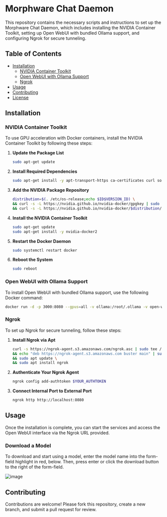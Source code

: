 # Morphware Chat Daemon

This repository contains the necessary scripts and instructions to set up the Morphware Chat Daemon, which includes installing the NVIDIA Container Toolkit, setting up Open WebUI with bundled Ollama support, and configuring Ngrok for secure tunneling.

## Table of Contents
- [Installation](#installation)
  - [NVIDIA Container Toolkit](#nvidia-container-toolkit)
  - [Open WebUI with Ollama Support](#open-webui-with-ollama-support)
  - [Ngrok](#ngrok)
- [Usage](#usage)
- [Contributing](#contributing)
- [License](#license)

## Installation

### NVIDIA Container Toolkit

To use GPU acceleration with Docker containers, install the NVIDIA Container Toolkit by following these steps:

1. **Update the Package List**
    ```bash
    sudo apt-get update
    ```

2. **Install Required Dependencies**
    ```bash
    sudo apt-get install -y apt-transport-https ca-certificates curl software-properties-common
    ```

3. **Add the NVIDIA Package Repository**
    ```bash
    distribution=$(. /etc/os-release;echo $ID$VERSION_ID) \
    && curl -s -L https://nvidia.github.io/nvidia-docker/gpgkey | sudo apt-key add - \
    && curl -s -L https://nvidia.github.io/nvidia-docker/$distribution/nvidia-docker.list | sudo tee /etc/apt/sources.list.d/nvidia-docker.list
    ```

4. **Install the NVIDIA Container Toolkit**
    ```bash
    sudo apt-get update
    sudo apt-get install -y nvidia-docker2
    ```

5. **Restart the Docker Daemon**
    ```bash
    sudo systemctl restart docker
    ```

6. **Reboot the System**
    ```bash
    sudo reboot
    ```

### Open WebUI with Ollama Support

To install Open WebUI with bundled Ollama support, use the following Docker command:

```bash
docker run -d -p 3000:8080 --gpus=all -v ollama:/root/.ollama -v open-webui:/app/backend/data --name open-webui --restart always ghcr.io/open-webui/open-webui:ollama
```

### Ngrok

To set up Ngrok for secure tunneling, follow these steps:

1. **Install Ngrok via Apt**
    ```bash
    curl -s https://ngrok-agent.s3.amazonaws.com/ngrok.asc | sudo tee /etc/apt/trusted.gpg.d/ngrok.asc >/dev/null \
    && echo "deb https://ngrok-agent.s3.amazonaws.com buster main" | sudo tee /etc/apt/sources.list.d/ngrok.list \
    && sudo apt update \
    && sudo apt install ngrok
    ```

2. **Authenticate Your Ngrok Agent**
    ```bash
    ngrok config add-authtoken $YOUR_AUTHTOKEN
    ```

3. **Connect Internal Port to External Port**
    ```bash
    ngrok http http://localhost:8080
    ```

## Usage

Once the installation is complete, you can start the services and access the Open WebUI interface via the Ngrok URL provided.

### Download a Model

To download and start using a model, enter the model name into the form-field highlight in red, below. Then, press enter or click the download button to the right of the form-field.

![image](https://github.com/morphware/chat-daemon/assets/8116437/df6052c8-abab-4c08-b663-e36b120a421d)


## Contributing

Contributions are welcome! Please fork this repository, create a new branch, and submit a pull request for review.
